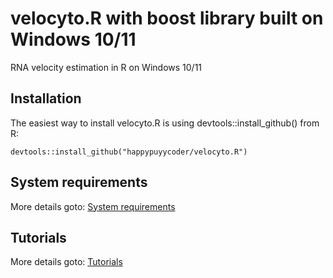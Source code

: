 # velocyto.R with boost library built on Windows 10/11
RNA velocity estimation in R on Windows 10/11


## Installation
The easiest way to install velocyto.R is using devtools::install_github() from R:
```
devtools::install_github("happypuyycoder/velocyto.R")
```


## System requirements

More details goto: [System requirements](https://github.com/velocyto-team/velocyto.R/)


## Tutorials

More details goto: [Tutorials](https://github.com/velocyto-team/velocyto.R/)